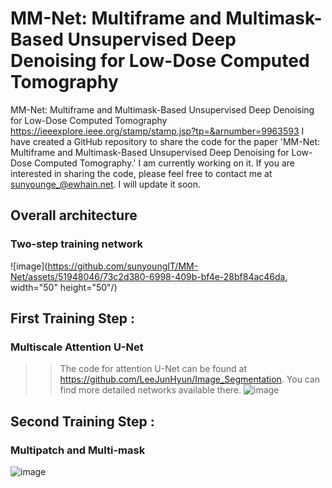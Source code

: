 # MM-Net: Multiframe and Multimask-Based Unsupervised Deep Denoising for Low-Dose Computed Tomography
MM-Net: Multiframe and Multimask-Based Unsupervised Deep Denoising for Low-Dose Computed Tomography
https://ieeexplore.ieee.org/stamp/stamp.jsp?tp=&arnumber=9963593
I have created a GitHub repository to share the code for the paper 'MM-Net: Multiframe and Multimask-Based Unsupervised Deep Denoising for Low-Dose Computed Tomography.' I am currently working on it. 
If you are interested in sharing the code, please feel free to contact me at sunyounge_@ewhain.net. I will update it soon.
## Overall architecture
### Two-step training network 
![image](https://github.com/sunyoungIT/MM-Net/assets/51948046/73c2d380-6998-409b-bf4e-28bf84ac46da, width="50" height="50"/)

## First Training Step :
### Multiscale Attention U-Net 
>> The code for attention U-Net can be found at https://github.com/LeeJunHyun/Image_Segmentation. You can find more detailed networks available there.
![image](https://github.com/sunyoungIT/MM-Net/assets/51948046/f2632b7c-1b0d-4841-b306-6a7acab1b784)

## Second Training Step :
### Multipatch and Multi-mask 
![image](https://github.com/sunyoungIT/MM-Net/assets/51948046/e43a6036-6dbd-4473-aef4-de1aaa3f40f9)
